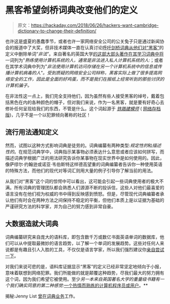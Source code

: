 # 黑客希望剑桥词典改变他们的定义

> 原文：<https://hackaday.com/2018/06/26/hackers-want-cambridge-dictionary-to-change-their-definition/>

也许这是盛夏的愚蠢季节，或者也许一家网络安全公司的公关兔子只是通过新闻协会的报道中了大奖，但非技术媒体一直在认真讨论[呼吁剑桥词典从他们对“黑客”](http://home.bt.com/tech-gadgets/tech-news/cambridge-dictionary-urged-to-change-definition-of-hacker-11364280105000)的定义中删除单词“*非法*”。来自著名的英国大学[的这部大部头著作在其学习词典中将](https://dictionary.cambridge.org/dictionary/english/hacker)一词列为"*熟练使用计算机系统的人，通常是非法进入私人计算机系统的人:*；或者在其学术词典中列为"*非法使用计算机访问存储在另一个计算机系统中的信息或传播计算机病毒的人"。受到质疑的网络安全公司辩称，黑客实际上做了很多提高网络安全的工作，因此是全面的好鸡蛋，而不是我们在报纸上经常听到的那些讨厌的计算机骗子。*

在非法性这一点上，我们完全支持他们，因为虽然有些人接受黑客的绰号，戴着包括黑色在内的各种颜色的帽子，但对我们来说，作为一名黑客，就是要有好奇心去修补任何呈现给我们的东西，不管是什么。这个词起源于 [*铁路建模师*](http://tmrc.mit.edu/hackers-ref.html) ( [网络存档版](https://web.archive.org/web/20180320141258/http://tmrc.mit.edu/hackers-ref.html))，几乎不是一个以犯罪倾向著称的社区！

## 流行用法通知定义

然而，试图以这种方式影响词典是徒劳的。词典编纂有两种类型:*规定性的*和*描述性的*。在规范词典学中，词典指示某事物必须表达什么意思或者应该如何拼写，而描述词典学根据广泛的用法研究告诉你某事物在现实世界中是如何使用的。因此，像萨缪尔·约翰逊或诺亚·韦伯斯特这样德高望重的词典编纂者告诉你一种使用英语的特殊方法，而他们的现代对等词汇则用大量的例子引导你了解当前的用法。

从我们对“黑客”这个词的惊愕中可以看出，这可能会引起一些词典使用者的极大不满。所有词典的管理团队都会熟悉人们源源不断的投诉信，这些人对他们最喜爱的语言没有在他们视为权威的书中得到反映感到愤怒。但是，尽管现代词典编纂者承认他们有时会在两种方法之间保持不稳定的平衡，但他们本质上是以证据为基础的严谨研究方法的科学家，并为自己的努力感到非常自豪。

## 大数据造就大词典

词典编纂研究来自庞大的语料库，即包含数千万或数亿书面英语单词的数据库，他们可以从中提取最微妙的语言趋势，以了解一个单词的发展趋势。这些对任何人来说都是有趣且引人入胜的工具，不仅仅是语言学家，所以我们强烈建议你[亲自尝试一下](https://corpus.byu.edu/)。

对我们来说可悲的是，语料库证据显示“黑客”的定义已经非常坚定地倾向于小报，意味着联想到网络犯罪。我们所能做的就是颠覆这种趋势，尽我们最大的努力拥有这个词，因为我们希望它被使用。至少*另一本来自英国著名大学的重量级书籍有一个我们确实同意的第二种感觉:*[一个热情而熟练的计算机程序员或用户](https://en.oxforddictionaries.com/definition/hacker)。**

揭秘:Jenny List [曾在词典业务](https://blog.oxforddictionaries.com/2011/07/08/hacker-is-a-badge-of-honour/)工作。